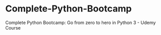 # Complete-Python-Bootcamp
Complete Python Bootcamp: Go from zero to hero in Python 3 - Udemy Course
